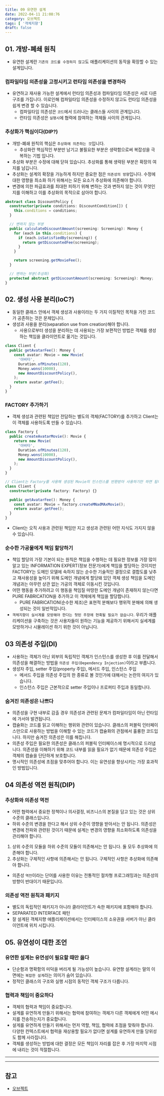 ```yaml
---
title: 09 유연한 설계
date: 2022-04-11 21:08:76
category: 오브젝트
tags: [ '객체지향']
draft: false
---
```


## 01. 개방-폐쇄 원칙

- 유연한 설계란 `기존의 코드를 수정하지 않고`도 애플리케이션의 동작을 확장할 수 있는 설계입니다.

### 컴파일타임 의존성을 고정시키고 런타임 의존성을 변경하라

- 유연하고 재사용 가능한 설계에서 런타임 의존성과 컴파일타임 의존성은 서로 다른 구조를 가집니다. 이로인해 컴파일타임 의존성을 수정하지 않고도 런타임 의존성을 쉽게 변경 할 수 있습니다.
  - 컴파일타임 의존성은 `코드`에서 드러나는 클래스들 사이의 관계입니다.
  - 런타임 의존성은 `실행시`에 협력에 참여하는 객체들 사이의 관계입니다.

### 추상화가 핵심이다(DIP?)

- 개방-폐쇄 원칙의 핵심은 `추상화에 의존하는 것`입니다.
  - 추상화란 핵심적인 부분만 남기고 불필요한 부분은 생략함으로써 복잡성을 극복하는 기법 입니다.
- 추상화 부분은 수정에 대해 닫혀 있습니다. 추상화를 통해 생략된 부분은 확장의 여지를 남깁니다.
- 추상화는 설계의 확장을 가능하게 하지만 중요한 점은 `의존성의 방향`입니다. 수정에 대한 영향을 최소화 하기 위해서는 모든 요소가 추상화에 의존해야 합니다.
- 변경에 의한 파급효과를 최대한 피하기 위해 변하는 것과 변하지 않는 것이 무엇인지를 이해하고 이를 추상화의 목적으로 삼아야 합니다.

```ts
abstract class DiscountPolicy {
  constructor(private conditions: DiscountCondition[]) {
    this.conditions = conditions;
  }

  // 변하지 않는 부분
  public calculateDiscountAmount(screening: Screening): Money {
    for (each in this.conditions) {
      if (each.isSatisfiedBy(screening)) {
        return getDiscountedFee(screening);
      }
    }

    return screening.getMovieFee();
  }

  // 변하는 부분(추상화)
  protected abstract getDiscountAmount(screening: Screening): Money;
}
```

## 02. 생성 사용 분리(IoC?)

- 동일한 클래스 안에서 객체 생성과 사용이라는 두 가지 이질적인 목적을 가진 코드가 공존하는 것은 문제입니다.
- 생성과 사용을 분리(separation use from creation)해야 합니다.
  - 사용으로부터 생성을 분리하는 데 사용되는 가장 보편적인 방법은 객체를 생성하는 책임을 클라이언트로 옮기는 것입니다.

```ts
class Client {
  public getAvatarFee(): Money {
    const avatar: Movie = new Movie(
      '아바타',
      Duration.ofMinutes(120),
      Money.wons(10000),
      new AmountDiscountPolicy(),
    );
    return avatar.getFee();
  }
}
```

### FACTORY 추가하기

- 객체 생성과 관련된 책임만 전담하는 별도의 객체(FACTORY)를 추가하고 Client는 이 객체를 사용하도록 만들 수 있습니다.

```ts
class Factory {
  public createAvatarMovie(): Movie {
    return new Movie(
      '아바타',
      Duration.ofMinutes(120),
      Money.wons(10000),
      new AmountDiscountPolicy(),
    );
  }
}

// Client는 Factory를 사용해 생성된 Movie의 인스턴스를 반환받아 사용하기만 하면 됩니다.
class Client {
  constructor(private factory: Factory) {}

  public getAvatarFee(): Money {
    const avatar: Movie = factory.createMNadMAxMovie();
    return avatar.getFee();
  }
}
```

- Client는 오직 사용과 관련된 책임만 지고 생성과 관련된 어떤 지식도 가지지 않을 수 있습니다.

### 순수한 가공물에게 책임 할당하기

- 책임 할당의 가장 기본이 되는 원칙은 책임을 수행하는 데 필요한 정보를 가장 많이 알고 있는 INFORMATION EXPERT(정보 전문가)에게 책임을 할당하는 것이지만 FACTORY는 도메인 모델에 속하지 않는 순수한 기술적인 결정으로 결합도를 낮추고 재사용성을 높이기 위해 도메인 개념에게 할당돼 있던 객체 생성 책임을 도메인 개념과는 아무런 상관 없는 가공의 객체로 이동시킨 것입니다.
- 어떤 행동을 추가하려고 이 행동을 책임질 마땅한 도메인 개념이 존재하지 않는다면 PURE FABRICATION을 추가하고 이 객체에게 책임을 할당합니다.
  - PURE FABRICATION(순수한 제조)은 표현적 분해보다 행위적 분해에 의해 생성되는 것이 일반적입니다.
- `객체지향이 실서계를 모방해야 한다는 헛된 주장에 현혹될 필요가 없습니다`. 우리가 애플리케이션을 구축하는 것은 사용자들이 원하는 기능을 제공하기 위해서지 실세계를 모방하거나 시뮬레이션 하기 위한 것이 아닙니다.

## 03 의존성 주입(DI)

- 사용하는 객체가 아닌 외부의 독립적인 객체가 인스턴스를 생성한 후 이를 전달해서 의존성을 해결하는 방법을 `의존성 주입(Dependency Injection)`이라고 부릅니다.
- 생성자 주입, setter 주입(property 주입), 메서드 주입, 인스턴스 주입
  - 메서드 주입을 의존성 주입의 한 종류로 볼 것인가에 대해서는 논란의 여지가 있습니다.
  - 인스턴스 주입은 근본적으로 setter 주입이나 프로퍼티 주입과 동일합니다.

### 숨겨진 의존성은 나쁘다

- 의존성을 구현 내부로 감출 경우 의존성과 관련된 문제가 컴파일타임이 아닌 런타임에 가서야 발견됩니다.
- 캡슐화는 코드를 읽고 이해하는 행위와 관련이 있습니다. 클래스의 퍼블릭 인터페이스만으로 사용하는 방법을 이해할 수 있는 코드가 캡슐화의 관점에서 훌륭한 코드입니다. 하지만 숨겨진 의존성은 이를 해칩니다.
- 의존성 주입은 필요한 의존성은 클래스의 퍼블릭 인터페이스에 명시적으로 드러냅니다. 의존성을 이해하기 위해 코드 내부를 읽을 필요가 없기 때문에 의존성 주입은 객체의 캡슐을 단단하게 보호합니다.
- 명시적인 의존성에 초점을 맞추어야 합니다. 이는 유연성을 향상시키는 가장 효과적인 방법입니다.

## 04 의존성 역전 원칙(DIP)

### 추상화와 의존성 역전

- 어떤 협력에서 중요한 정책이나 의사결정, 비즈니스의 본질을 담고 있는 것은 상위 수준의 클래스입니다.
- 하위 수준의 변경을 한다고 해서 상위 수준이 영향을 받아서는 안 됩니다. 의존성은 변경에 전파와 관련된 것이기 때문에 설계는 변경의 영향을 최소화하도록 의존성을 관리해야 합니다.

1. 상위 수준의 모듈을 하위 수준의 모듈이 의존해서는 안 됩니다. 둘 모두 추상화에 의존해야 합니다.
2. 추상화는 구체적인 사항에 의존해서는 안 됩니다. 구체적인 사항은 추상화에 의존해야 합니다.

- 의존성 `역전`이라는 단어를 사용한 이유는 전통적인 절차형 프로그래밍과는 의존성의 방향이 반대이기 때문입니다.

### 의존성 역전 원칙과 패키지

- 별도의 독립적인 패키지가 아니라 클라이언트가 속한 패키지에 포함해야 합니다.
- SEPARATED INTERFACE 패턴
- 잘 설계된 객체지향 애플리케이션에서는 인터페이스의 소유권을 서버가 아닌 클라이언트에 위치 시킵니다.

## 05. 유연성이 대한 조언

### 유연한 설계는 유연성이 필요할 때만 옳다

- 단순함과 명확함의 미덕을 버리게 될 가능성이 높습니다. 유연항 설계라는 말의 이면에는 `복잡한 설계`라는 의미가 숨어 있습니다.
- 정적인 클래스의 구조와 실행 시점의 동적인 객체 구조가 다릅니다.

### 협력과 책임이 중요하다

- 객체의 협력과 책임이 중요합니다.
- 설계를 유연하게 만들기 위해서는 협력에 참여하는 객체가 다른 객체에게 어떤 메시지를 전송하는지가 중요합니다.
- 설게를 유연하게 만들기 위해서는 먼저 역할, 책임, 협력에 초점을 맞춰야 합니다. 다양한 컨텍스트에서 협력을 재상용할 필요가 없다면 설계를 유연하게 만들 당위성도 함께 사라집니다.
- 객체를 생성하는 방법에 대한 결정은 모든 책임이 자리를 잡은 후 가장 마지막 시점에 내리는 것이 적절합니다.

---

<!--
## TL;DR

- 8장에서 설명한 기법들을 원칙이라는 관점에서 정리합니다.
- 이름을 가진 설계 원칙을 통해 기법들을 정리하는 것은 추상적인 개념과 장황한 메커니즘을 또렷하게 정리할 수 있게 도와줄뿐만 아니라 설계를 논의할 때 사용할 수 있는 공통의 어휘를 익힌다는 점에서도 가치가 있습니다.
- 이번 장에서는 유연하고 재사용 가능할 설계를 만들기 위해 적용할 수 있는 다양한 의존성 관리 기법들을 `원칙`이라는 관점에서 정리 합니다.

## 01. 개방-폐쇄 원칙

- 개방-폐쇄 원칙(Open-CLosed Principle, OCP) : 소프트웨어 개체(클래스, 모듈, 함수 등등)는 `확장에 열려 있어야 하고`, `수정에 대해서는 닫허 있어야 합니다`.
  - 확장에 대해 열려 있다 : 애플리케이션의 요구사항이 변경될 때 이 변경에 맞게 새로운 '동작'을 추가해서 애플리케이션의 기능을 확장할 수 있습니다.
  - 수정에 대해 닫혀 있다 : 기존의 '코드'를 수정하지 않고도 애플리케이션의 동작을 추가하거나 변경할 수 있다.
- 개방-폐쇄 원칙은 유연한 설계란 기존의 코드를 수정하지 않고도 애플리케이션의 동작을 확장할 수 있는 설계입니다.
- 처음에는 동작을 확장하는 것과 코드를 수정하지 않는 것이 서로 대립되는 개념으로 보일 수도 있습니다.

### 컴파일타임 의존성을 고정시키고 런타임 의존성을 변경하라

- 사실 개방-폐쇄 원칙은 런타임 의존성과 컴파일타임 의존성에 관한 이야기 입니다.
  - 런타임 의존성은 실행시에 협력에 참여하는 객체들 사이의 관계입니다.
  - 컴파일타임 의존성은 코드에서 드러나는 클래스들 사이의 관계입니다.
- 유연하고 재사용 가능한 설계에서 런타임 의존성과 컴파일타임 의존성은 서로 다른 구조를 가집니다.
- 개방-폐쇄 원칙을 수용하는 코드는 컴파일타임 의존성을 수정하지 않고도 런타임 의존성을 쉽게 변경 할 수 있습니다.
- 의존성 관점에서 개방-폐쇄 원칙을 따르는 설계란 컴파일타임 의존성은 유지하면서 런타임 의존성의 가능성을 확장하고 수정할 수 있는 구조라고 할 수 있습니다.

### 추상화가 핵심이다

- 개방-폐쇄 원칙의 핵심은 `추상화에 의존하는 것`입니다.
- 추상화란 핵심적인 부분만 남기고 불필요한 부분은 생략함으로써 복잡성을 극복하는 기법 입니다. 추상화 과정을 거치면 문맥이 바뀌더라도 변하지 않는 부분만 남게 되고 문맥에 따라 변하는 부분은 생략됩니다. 추상화를 사용하면 생략된 부분은 문맥에 적합한 내용으로 채워넣음으로써 각 문맥에 적합하게 기능을 구체화하고 확장할 수 있습니다.
- 개방-폐쇄 원칙의 관점에서 생략되지 않고 남겨지는 부분은 다양한 상황에서의 공통점을 반영한 추상화의 결과물 입니다. 공통적인 부분은 문맥이 바뀌더라도 변하지 않아야 합니다. 다시말해서 수정할 필요가 없어야 합니다. 따라서 추상화 부분은 수정에 대해 닫혀 있습니다. 추상화를 통해 생략된 부분은 확장의 여지를 남깁니다. 이것이 추상화가 개방-폐쇄 원칙을 가능하게 만드는 이유입니다.
- 단순히 어떤 개념을 추상화했다고 해서 수정에 대해 닫혀 있는 설계를 만들 수 있는 것은 아닙니다. 개방-폐쇄 원칙에서 폐쇄를 가능하게 하는 것은 의존성의 방향입니다. 수정에 대한 영향을 최소화하기 위해서는 모든 요소가 추상화에 의존해야 합니다.
- 명시적 의존성과 해결 방법을 통해 컴파일타임 의존성을 런타임 의존성으로 대체함으로써 실행 시에 객체의 행동을 확장할 수 있습니다. 비록 이런 기법들이 개방-폐쇄 원칙을 따르는 코드를 작성하는 데 중요하지만 핵심은 추상화라는 것을 기억해야 합니다. 올바른 추상화를 설계하고 추상화에 대해서만 의존하도록 관계를 제한함으로써 설계를 유연하게 확장할 수 있습니다.
- 주의할 점은 추상화 했다고 해서 모든 수정에 대해 설계가 폐쇄되는 것은 아니라는 것입니다. 수정에 대해 닫혀 있고 확장에 대해 열려 있는 설계는 공짜로 얻어지지 않습니다. 변경경에 의한 파급 효과를 최대한 피하기 위해서는 변하는 것과 변하지 않는 것이 무엇인지를 이해하고 이를 추상화의 목적으로 삼아야만 합니다. 추상화가 수정에 대해 닫혀 있을 수 있는 이유는 변경되지 않을 부분을 신중하게 결정하고 올바른 추상화를 주의 깊에 선택했기 때문입니다.

## 02. 생성 사용 분리

- 결합도가 높아 질수록 개방-폐쇄 원칙을 따르는 구조를 설계하기가 어려워집니다. 알아야 하는 지식이 많으면 결합도도 높아집니다. 특히 객체 생성에 대한 지식은 과도한 결합도를 초래하는 경향이 있습니다. 객체의 타입과 생성자에 전달해야 하는 인자에 대한 과도한 지식은 과도한 결합도를 초래하는 경향이 있습니다. 객체의 타입과 생성자에 전달해야 하는 인자에 대한 과도한 지식은 코드를 컨텍스트에 강하게 결합시킵니다. 컨텍스트를 바꾸기 위한 유일한 장법은 코드 안에 명시돼 있는 컨텍스트에 대한 정보를 직접 수정하는 것 뿐입니다.
- 객체의 생성은 피할 수는 없습니다. 어딘가에서는 반드시 객체를 생성해야 합니다. 문제는 객체 생성이 아니라 부적절한 곳에서 객체를 생성하는 것이 문제입니다.
- 메시지를 전송하지 않고 객체를 생성하기만 한다면 아무런 문제가 없습니다. 또는 객체를 생성하지 않고 메시지를 전송하기만 한다면 괜찮습니다. 동일한 클래스 안에서 객체 생성과 사용이라는 두 가지 이질적인 목적을 가진 코드가 공존하는 것이 문제이빈다.
- 유연하고 재사용 가능한 설계를 원한다면 객체와 관련된 두 가지 책임을 서로 다른 객체로 분리해야 합니다. 하나는 객체를 생성하는 것이고, 다른 하나는 객체를 사용하는 것입니다. 한 마디로 말해서 `객체에 대한 생성과 분리(separation use from creation)` 해야 합니다.
- 소프트웨어 시스템은 (응용 프로그램 객체를 제작하고 의존성을 서로 '연결'하는) 시작 단계와 (시간 단계와 이후에 이어지는) 실행 돤계를 분리해야 합니다.
- 사용으로부터 생성을 분리하는 데 사용되는 가장 보편적은 방법은 객체를 생성할 책임을 클라이언트로 옮기는 것입니다.

### FACTORY 추가하기

- 객체 생성과 관련된 책임만 전담하는 별도의 객체를 추가하고 Client는 이 객체를 사용하도록 만들 수 있습니다. 이처럼 생성과 사용과 사용을 분리하기 위해 객체 생성에 특화된 객체를 FACTORY라고 부릅니다.
- Client는 오직 사용과 관련된 책임만 지고 생성과 관련된 어떤 지식도 가지지 않을 수 있습니다.

### 순수한 가공물에게 책임 할당하기

- 5장에서 책임 할당 원칙을 패턴의 형태로 기술한 GRASP 패턴에 관해 살펴봤습니다.
  - 책임 할당의 가장 기본이 되는 원칙은 책임을 수행하는 데 필요한 정보를 가장 많이 알고 있는 `INFORMATION EXPERT`에게 책임을 할당하는 것입니다.
  - 도메인 모델은 `INFORMATION EXPERT`를 찾기 위해 참조할 수 있는 일차적인 재료입니다.
  - 어떤 책임을 할당하고 싶다면 제일 먼저 도메인 안의 개념 중에서 적절한 후보가 존재하는지 찾아봐야 합니다.
- FACTORY는 도메인 모델에 속하지 않습니다. FACTORY를 추가한 이유는 순수하게 기술적인 결정입니다. 전체적인 결합도를 낮추고 재사용성을 높이기 위해 도메인 개념에게 할당돼 있던 객체 생성 책임을 도메인 개념과는 아무런 상관이 없는 가공의 객체로 이동 시킨 것입니다.
- 객체를 분해하는 방식
  - 표현적 분해(representational decomposition) : 표현적 분해는 도메인 존재하는 사물 또는 개념을 표현하는 객체들을 이용해 시스템을 분해하는 것입니다. 표현적 분해는 도메인 모델에 담겨 있는 개념과 관계에 따르며 도메인과 소프트웨어 사이의 포현적 차이를 최소화 하는 것을 목적으로 합니다. 따라서 표현적 분해는 객체지향 설계를 위한 가장 기본적인 접근법 입니다.
  - 행위적 분해(behavioral decomposition)
    - 모든 책임을 도메인 객체에게 할당하면 낮은 응집도, 높은 결합도, 재사용성 저하와 같은 심각한 문제점에 봉착하게 될 가능성이 높아집니다. 이 경우 도메인 개념을 표현한 객체가 아닌 설계자가 편의를 위해 임의로 만들어낸 가공의 객체에게 할당해서 문제를 해결해야 합니다. 책임을 할당하기 위해 창조되는 도메인과 무관한 인공적인 객체를 `PURE FABRICATION(순수한 가공물)`이라고 부릅니다.
    - 어떤 행동을 추가하려고 하는데 이 행동을 책임질 마땅한 도메인 개념이 존재하지 않는다면 PURE FABRICATION을 추가하고 이 객체에게 책임을 할당합니다. 그 결과로 추가된 PURE FABRICATION은 보통 특정한 행동을 표현하는 것이 일반적입니다. 따라서 PURE FABRICATION은 표현적 분해보다는 행위적 분해에 의해 생성되는 것이 일반적 입니다.
- 이런 측면에서 객체지향이 실세계의 모방이라는 말이 옳지 않습니다. 객체지향 애플리케이션은 도메인 개념뿐만 아니라 설계자들이 임의적으로 창조한 인공적인 추상화들을 포함하고 있습니다. 애플리케이션 내에서 인공적으로 창조한 객체들이 도메인 개념을 반영하는 객체들보다 오히려 더 많은 비중을 차지하는 것이 일반적입니다. 객체지향 애플리케이션의 대부분은 실제 도메인에서 발결할 수 없는 순수한 인공물로 가득 차 있습니다. 이것은 현대적인 도시가 자연물보다는 건물이나 도로와 같은 인공물로 가득 차 있는 것과 유사합니다. 도시의 본질은 그 안에 뿌리를 내리고 살아가는 자연과 인간에게 있지만 도시의 대부분은 인간의 생홯을 편리하게 만들기 위한 수많은 인공물들로 채워져 있습니다.
- 설계자로서의 우리의 역할은 도메인 추상화를 기반으로 애플리케이션 로직을 설계하는 동시에 품질의 측면에서 균형을 맞추는 데 필요한 객체들을 창조하는 것입니다. 애플리케이션 모델은 사용자에게 반응하고, 실행을 제어하며, 외부 리소스에 연결하는 컴퓨터 객체를 이용해 도메인 모델을 보충합니다. 도메인 개념을 표현하는 객체와 순수하게 창조된 가공의 객체들이 모여 자신의 역할과 책임을 다하고 조화롭게 협력하는 애플리케이션을 설계하는 것이 목표여야 합니다.
- 먼저 도메인의 본질적인 개념을 표현하는 추상화를 이용해 애플리케이션을 구축하기 시작합니다. 만약 도메인 개념이 만족스럽지 못하다면 주저하지 말고 인공적인 객체를 창조합니다. 객체지향이 실세계를 모방해야 한다는 헛된 주장에 현혹될 필요가 없습니다. 우리가 애플리케이션을 구축하는 것은 사용자들이 원하는 기능을 제공하기 위해서지 실세계를 모방하거나 시뮬레이하기 위한 것이 아닙니다. 도메인을 반영하는 애플리케이션의 구조라는 제약 안에서 실용적인 창조성을 발휘할 수 있는 능력은 훌륭한 설계자가 갖춰야 할 기본적인 자질 입니다.
- 도메인 모델에서 출발해서 설꼐에 유연성을 추가하기 위해 책임을 이리저리 옮기다 보면 많은 PURE FABRICATION을 추가하게 된다는 사실을 알게 될 것입니다. FACTORY는 객체의 생성 책임을 할당할만한 도메인 객체가 존재하지 않을 때 선택할 수 있는 PURE FABRICATION입니다.

#### PURE FABRICATION 패턴

- 객체지향 설계는 문제 도메인 상의 개념을 소프트웨어 객체로 구현하고 책임을 할당 합니다. 하지만 만약 도메인 객체에 책임을 할당할 경우 HIGH COHESION, LOW COUPLING, 재사용성 등의 목적을 위한한다면 어떻게 해야 할까요?
- 문제 도메인 개념을 표현하지 않는, 인위적인 또는 편의상 만든 클래스에 매우 응집된 책임을 할당합니다. 이들 클래스는 문제 도메인 상에는 존재하지 않지만 순수하게 전체 설계의 품질을 높이기 위해 설계자의 임의에 따라 추가한 상상 속의 가공물 입니다.
- PURE FABRICATION은 INFORMATION EXPERT 패턴에 따라 책임을 할당한 결과가 바람직하지 않을 경우 대안으로 사용됩니다. 어떤 객체가 책임을 수행하는 데 필요한 많은 정보를 가졌지만 해당 책임을 할당할 경우 응집도가 낮아지고 결합도가 높아진다면 가공의 객체를 추가해서 책임을 옮기는 것을 고민합니다. 순수한 가공물(PURE FABRICATION)이라는 표현은 적절한 대안이 없을 때 사람들이 창조적인 무언가를 만들어 낸다는 것을 의미하는 관용적인 표현입니다.

## 03. 의존성 주입

- 생성과 사용을 분리하면 오로지 인스턴스를 사용하는 책임만 남게 됩니다. 이것은 외부의 다른 객체가 생성된 인스턴스를 전달해야 한다는 것을 의미합니다. 이처럼 사용하는 객체가 아닌 외부의 독립적인 객체가 인스턴스를 생성한 후 이를 전달해서 의존성을 해결하는 방법을 `의존성 주입(Dependency Injection)`이라고 부릅니다. 이 기법을 의존성 주입이라고 부르는 이유는 외부에서 의존성의 대싱을 해결한 후 이를 사용하는 객체 쪽으로 주입하기 때문입니다.
- 의존성 주입은 근본적으로 의존성 해결 방법과 관련이 깊습니다. 의존성 해결은 컴파일타임 의존성과 런타임 의존성의 차이점을 해소하기 위한 다양한 메커니즘을 포괄합니다. 의존성 주입은 의존성을 해결하기 위해 의존성을 객체의 퍼블릭 인터페이스에 명시적으로 드러내서 외부에 필요한 런타임 의존성을 전달할 수 있도록 만드는 방법을 포괄하는 명칭입니다. 따라서 의존성 주입에서는 의존성을 해결하는 세 가지 방법을 가리키는 별도의 용어를 정의합니다.
- 생성자 주입(constructor injection) : 객체를 생성하는 시점에 생성자를 통한 의존성 해결
- setter 주입(setter injection) : 객체 생성 후 setter 메서드를 통한 의존성 해결
  - setter 주입의 장점은 의존성의 대상을 런타임에 변경할 수 있다는 것입니다. 생성자 주입을 통해 설정된 인스턴스는 객체의 생명주기 전체에 걸쳐 관계를 유지하는 반면, setter 주입은 언제라도 의존 대상을 교체할 수 있습니다.
  - setter 주입의 단점은 객체가 올바로 생성되기 위해 어떤 의존성이 필수적인지를 명시적으로 표현할 수 없다는 것입니다. setter 메서드는 객체가 생성된 후에 호출돼야 하기 때문에 setter 메서드 호출을 누락한다면 객체는 비정상적인 상태로 생성될 것입니다.
- 메서드 주입(method injection) : 메서드 실행 시 인자를 이용한 의존성 해결
  - 메서드 주입은 `메서드 호출 주입(method call injection)`이라고도 부르며 메서드가 의존성을 필요로 하는 유일한 경우일 때 사용할 수 있습니다. 생성자 주입을 통해 의존성을 전달받으면 객체가 올바른 상태로 생성되는 데 필요한 의존성을 명확하게 표현할 수 있다는 장점이 있지만 주입된 의존성이 한 두개의 메서드에서만 사용된다면 각 메서드의 인자로 전달하는 것이 더 나은 방법일 수 있습니다.
  - 메서드 주입을 의조성 주입의 한 종류로 볼 것인가에 대해서는 논란의 여지가 있습니다.

#### 프로퍼티 주입과 인터페이스 주입

- setter 주입과 프로퍼티 주입은 언어 사이의 차이점을 제외하고 나면 개념적으로 동일하기 때문에 같은 기법으로 간주해도 무방합니다.
  - setter 주입 : 자바
  - 프로퍼티 주입 : C#
- 인터페이스 주입(interface injection)이라는 의존성 주입 기법도 있습니다. 인터페이스 주입의 기본 개념은 주입할 의존성을 명시하기 위해 인터페이스를 사용하는 것입니다.
  - 인터페이스 주입은 근본적으로 setter 주입이나 프로퍼티 주입과 동일합니다. 단지 어떤 대상을 어떻게 주입할 것인지를 인터페이스를 통해 명시적으로 선언한다는 차이만 있을 뿐입니다. 인터페이스 주입은 의존성 주입이 도입되던 초창기에 자바 진영에서 만들어진 몇몇 프레임워크에서 의존성 대상을 좀 더 명시적으로 정의하고 편하게 관리하기 위해 도입한 방법입니다. 따라서 약간의 구현적인 관점을 덜어내고 의존성 주입이 가지는 목적과 용도라는 본질적인 측면에서 바라보면 인퍼테이스 주입은 setter 주입과 프로퍼티 주입의 변형으로 볼 수 있습니다.

### 숨겨진 의존성은 나쁘다

- 의존성 주입 외에도 의존성을 해결할 수 있는 다양한 방법이 존재합니다.
- 가장 널리 사용되는 대표적인 방법은 `SERVICE LOCATOR` 패턴입니다. `SERVICE LOCATOR`는 의존성을 해결할 객체들을 보관하는 일종의 저장소입니다. 외부에서 객체에게 의존성을 전달하는 의존성 주입과 달리 `SERVICE LOCATOR`의 경우 객체가 직접 `SERVICE LOCATOR`에게 의존성을 해결해줄 것을 요청합니다.
  - SERVICE LOCATOR 패턴은 서비스를 사용하는 코드로부터 서비스가 누구인지(서비스를 구현한 구체 클래스의 타입이 무엇인지), 어디에 있는지(클래스 인스턴스를 어떻게 얻을지)를 몰라도 되게 해줍니다.
  - `SERVICE LOCATOR` 패턴의 가장 큰 단점은 의존성을 감춥니다.
- 의존성을 구현 내부로 감출 경우 의존성과 관련된 문제가 컴파일타임이 아닌 런타임에 가서야 발견된다는 사실을 알 수 있습니다. 숨겨진 의존성이 이해하기 어렵고 디버깅하기 어려운 이유는 문제점을 발견할 수 있는 시점을 코드 작성 시점이 아니라 실행 시점으로 미루기 때문입니다.
- 의존성을 숨기는 코드는 단위 테스트 작성도 어렵습니다. 일반적으로 단위 테스트 프레임워크는 테스트 케이스 단위로 테스트에 사용될 객체들을 새로 생성하는 기능을 제공합니다. 하지만 정적 변수를 사용해 객체들을 관리하면 모든 단위 테스트 케이스에 걸쳐 상태를 공유하게 됩니다. 이것은 각 단위 테스트는 서로 고립돼야 한다는 단위 테스트의 기본 원칙을 위반한 것입니다. 문제의 원인은 숨겨진 의존성이 캡슐화를 위반했기 때문입니다. 단순히 인스턴스 변수의 가시성을 private으로 선언하고 변경되는 내용을 숨겼다고 해서 캡슐화가 지켜지는 것은 아닙니다.
- 캡슐화는 코드를 읽고 이해하는 행위와 관련이 있습니다. 클래스의 퍼블릭 인터페이스만으로 사용 방법을 이해할 수 있는 코드가 캡슐화의 관점에서 훌륭한 코드입니다. 클래스의 사용법을 익히기 위해 구현 내부를 샅샅이 뒤져야 한다면 그 클래스의 캡슐화는 무너진 것입니다.
- 숨겨진 의존성은 의존성의 대상을 설정하는 시점과 의존성이 해결되는 시점을 멀리 떨어뜨려 놓습니다. 이것은 코드를 이해하고 디버깅 하기 어렵게 만듭니다.
- 의존성 주입은 이 문제를 깔끔하게 해결합니다. 필요한 의존성은 클래스의 퍼블릭 인터페이스에 명시적으로 드러납니다. 의존성을 이해하기 위해 코드 내부를 읽을 필요가 없기 때문에 의존성 주입은 객체의 캡슐을 단단하게 보호합니다. 의존성과 관련된 문제도 최대한 컴파일타임에 잡을 수 있습니다. 필요한 의존성을 인자에 추가하지 않을 경우 컴파일 에러가 발생하기 때문입니다. 단위 테스트를 작성할 때 객체를 추가하거나 제거할 필요도 없습니다. 그저 필요한 인자를 전달해서 필요한 객체를 생성하면 됩니다.
- 핵심은 명시적인 의존성이 숨겨진 의존성보다 좋다는 것입니다. 가급적 의존성을 객체의 퍼블릭 인터페이스에 노출합니다. 의존성을 구현 내부에 숨기면 숨길수록 코드를 이해하기도, 수정하기도 어려워집니다.
- 어쩔수 없이 SERVICE LOCATOR 패턴을 사용해야 하는 경우도 있습니다. 의존성 중비을 지원하는 프레임워크를 사용하지 못하는 경우나 깊은 호출 계층에 걸쳐 동일한 객체를 계속해서 전달해야 하는 고통을 견디기 어려운 경우에는 어쩔수 없이 SERVICE LOCATOR 패턴을 사용하는 것을 고려합니다.
- 직접 객체를 넘기는 불필요하거나 도리어 코드를 읽기 어렵게 하기도 합니다.
- 가능하다면 의존성을 명시적으로 표현할 수 있는 기법을 사용합니다. 의존성 주입은 의존성을 명시적으로 명시할 수 있는 방법 중 하나일 뿐입니다. 요점은 명시적인 의존성에 초점을 맞추는 것입니다. 그리고 이 방법이 유연성을 향상시키는 가장 효과적인 방법입니다.

## 04. 의존성 역전 원칙

### 추상화와 의존성 역전

- 의존성은 변경의 전파와 관련된 것이기 때문에 설계는 변경의 영향을 최소화하도록 의존성을 관리해야 합니다.
- 상위 수준 클래스는 어떤 식으로든 하위 수준 클래스에 의존해서는 안 됩니다.
- 상위 수준의 클래스가 하위 수준의 클래스에 의존하면 상위 수준의 클래스를 재사용할 때 하위 수준의 클래스도 필요하기 때문에 재사용하기가 어려워집니다.
- 중요한 것은 상위 수준 클래스입니다. 상위 수준의 변경에 의해 하위 수준이 변경되는 것은 납득할 수 있지만 하위 수준의 변경으로 인해 상위 수준이 변경돼서는 곤란합니다. 하위 수준의 이슈로 인해 상위 수준에 위치하는 클래스들을 재사용하는 것이 어렵다면 이것 역시 문제가 됩니다.
- 이 경우에도 해결사는 `추상화`입니다. 모두가 추상화에 의존하도록 수정하면 하위 수준 클래스의 변경으로 인해 상위 수준의 클래스가 영향을 받는 것을 방지할 수 있습니다. 또한 상위 수준을 재사용할 때 하위 수준의 클래스에 얽매이지 않고도 다양한 컨텍스트에서 재사용이 가능합니다.
- 상위 수준의 클래스와 하위 수준의 클래스 모두 추상화에 의존합니다.
- 가장 중요한 조언은 추상화에 의존하라느 것입니다. 유연하고 재사용 간으한 설계를 원한다면 모든 의존성의 방향이 추상 클래스나 인터페이스와 같은 추상화를 따라야 합니다. 구체 클래스는 의존성의 시작점이어야 합니다. 의존성의 목적지가 돼서는 안 됩니다.

#### 의존성 역전 원칙

1. 상위 수준의 모듈은 하위 수준의 모듈에 의존해서는 안 됩니다. 둘 모두 추상화에 의존해야 합니다.
2. 추상화는 구체적인 사항에 의존해서는 안 됩니다. 구체적인 사항은 추상화에 의존해야 합니다.

### 의존성 역전 원칙과 패키지

- 역전은 의존성의 방향뿐만 아니라 인터페이스의 소유권에도 적용됩니다. 객체지향 프로그래밍 언어에서 어떤 구성 요소의 소유권을 결정하는 것은 모듈입니다.
- 추상화를 별도의 독립적인 패키지가 아니라 클라이언트가 속한 패키지에 포함시켜야 합니다. 그리고 함께 재사용될 필요가 없는 클래스들은 별도의 별도의 독립적인 패키지에 모아야 합니다. 마틴 파울러는 이 기법을 가리켜 SEPARATED INTERFACE 패턴이라고 부릅니다.
- 의존성 역전 원칙에 따라 상위 수준의 협력 흐름을 재사용하기 위해서는 추상화가 제공하는 인터페이스의 소유권 역시 역전시켜야 합니다. 전통적인 설계 패러다임은 인터페이스의 소유권을 클라이언트 모듈이 아닌 서버 모듈에 위치 시키는 반면 잘 설계된 객체지향 애플리케이션에서는 인터페이스의 소유권을 서버가 아닌 클라이언트에 위치시킵니다. 객체지향 프레임워크의 모듈 구조를 설계하는 데 가장 중요한 핵심 원칙입니다.
- 유연하고 재사용 가능하며 컨텍스트에 독립적인 설계는 전통적인 패러다임이 고수하는 의존성의 방향을 역전시킵니다. 전통적인 패러다임에서는 상위 수준 모듈이 하위 수준 모듈에 의존했다면 객체지향 패러다임에서는 상위 수준 모듈과 하위 수준 모듈이 모두 추상화에 의존합니다. 전통적인 패러다임에서는 인터페이스가 하위 수준 모듈에 속했다면 객체지향 패러다임에서는 인터페이스가 상위 수준 모듈에 속합니다.
- 훌륭한 객체지향 설계를 위해서는 의존성을 역전시켜야 합니다. 그리고 의존성을 역전시켜야만 유연하고 재사용 가능한 설계를 얻을 수 있습니다. 이것이 핵심입니다.

## 05. 유연성에 대한 조언

### 유연한 설계는 유연성이 필요할 때만 옳다

- 유연하고 재사용 가능한 설계란 런타임 의존성과 컴파일타임 의존성의 차이를 인식하고 동일한 컴파일 타임 의존성으로부터 다양한 런타임 의존성을 만들 수 있는 코드 구조를 가지는 설계를 의미합니다. 하지만 유연하고 재사용 가능한 설꼐가 항상 좋은 것은 아닙니다. 설계의 미덕은 단순함과 명확함으로부터 나옵니다. 명확한 설계를 가진 코드는 읽기 쉽고 이해하기도 편합니다. 유연한 설계는 이와는 다른 길을 걷습니다. 변경하기 쉽고 확장하기 쉬운 구조를 만들기 위해서는 단순함과 명확함의 미덕을 버리게 될 가능성이 높습니다.
- 유연한 설계라는 이면에는 복잡한 설계라는 의미가 숨어 있습니다. 유연한 설계의 양면성은 객관적으로 설계를 판단하기 어렵게 만듭니다. 변경은 예상이 아니라현실이어야 합니다. 미래에 변경이 일어날지도 모른다는 막연한 불안감은 불필요하게 복잡한 설계를 낳습니다. 아직 일어나지 않은 변경은 변경이 아닙니다.
- 유연성은 항상 복잡성을 수반합니다. 유연하지 않는 설계는 단순하고 명확합니다. 유연한 설계는 복잡하고 암시적입니다. 객체지향에 입문한 개발자들이 가장 이해하기 어려워하는 부분이 바로 코드 상에 표현된 정적인 클래스의 구조와 실행 시점의 동적인 객체 구조가 다르다는 사실입니다. 절차적인 프로그래밍 방식으로 작성된 코드는 코드에 표현된 정적인 구조가 곧 실행 시점의 동적인 구조의 의미합니다. 객체지향 코드에서 클래스의 구조는 발생 가능한 모든 객체 구조를 담는 틀일 뿐입니다. 특정 시점의 객체 구조를 파악하는 유일한 방법은 클래스를 사용하는 클라이언트 코드 내에서 객체를 생성하거나 변경하는 부분을 직접 살펴보는 것뿐입니다.
- 설계가 유연할수록 클래스 구조와 객체 구조 사이의 거리는 점점 멀어집니다. 따라서 유연함은 단순성과 명확성의 희생 위에서 자라납니다. 유연한 설계를 단순하고 명확하게 만드는 유일한 방법은 사람들 간의 긴밀한 커뮤니케이션뿐입니다. 복잡성이 필요한 이유와 합리적인 근거를 제시하지 않는다면 어느 누구도 설계를 만족스러운 해법으로 받아들이지 않을 것입니다.
- 불필요한 유연성은 불필요한 복잡성을 낳습니다. 단순하고 명확한 해법이 그런대로 만족스럽다면 유연성을 제거합니다. 유연성은 코드를 읽는 사람들이 복잡함을 수용할 수있을 때만 가치가 있습니다. 하지만 복장섭에 대한 걱정보다 유연하고 재사용 가능한 설계의 필요성이 더 크다면 코드의 구조와 실행 구조를 다르게 만듭니다.

#### 협력과 책임이 중요하다

- 마지막으로 하고 싶은 말은 객체의 협력과 책임이 중요하다는 것입니다. 지금까지 클래스를 중심으로 구현 메커니즘 관점에서 의존성을 설명했지만 설계를 유연하게 만드릭 위해서는 협력에 참여하는 객체가 다른 객체에게 어떤 메시지를 전송하는지가 중요합니다.
- 설계를 유연하게 만들기 위해서는 먼저 역할, 책임, 협력에 초점을 맞춰야 합니다. 다양한 컨텍스트에서 협력을 재상요할 필요가 없다면 설계를 유연하게 만들 당위성도 함께 사라집니다. 객체들이 머세지 전송자의 관점에서 동일한 책임을 수행하는지 여부를 판단할 수 없다면 공통의 추상화를 도출할 수 없습니다. 동일한 역할을 통해 객체들을 대체 가능하게 만들지 않았다면 협력에 참여하는 객체들을 교체할 필요가 없습니다.
- 초보자가 자주 저지르는 실수 중 하나는 객체의 역할과 책임이 자리를 잡기 전에 너무 성급하게 객체 생성에 집중하는 것입니다. 이것은 객체 생성과 관련된 불필요한 세부사항에 객체를 결합시킵니다. 객체를 생성할 책임을 담당할 객체나 객체 생성 메커니즘을 결정하는 시점은 책임 할당의 마지막 단계로 미뤄야합니다. 중요한 비즈니스 로직을 처리하기 위해 책임을 할당하고 협력의 균형을 맞추는 것이 객체 생성에 관하 책임을 할당하는 것보다 우선입니다. 책임 관점에서 객체들 간에 균형이 잡힌 상태라면 생생과 관련 된 책임을 지게 될 객체를 선택하는 것은 간단한 작업이 됩니다.
- 책임의 불균형이 심화되고 있는 상태에서 객체의 생성 책임을 지우는 것은 설계를 하부의 특정한 메커니즘에 종속적으로 만들 확률이 높습니다. 불필요한 SINGLETON 패턴은 객체 생성에 관해 너무 이른 시기에 고민하고 결정할 때 도입되는 경향이 있습니다. 핵심은 객체를 생성하는 방법에 대한 결정은 모든 책임이 자리를 잡은 후 가장 마지막 시점에 내리는 것이 적절하다는 것입니다.
- 의존성을 관리해야 하는 이유는 역할, 책임, 협력에 관점에서 설계가 유연하고 재사용 가능해야 하기 때문입니다. 따라서 역할, 책임, 협력에 먼저 집중합니다. 이번 장에서 설명한 다양한 기법들을 적용하기 전에 역할, 책임, 협력의 모습이 선명하게 그려지지 않는다면 의존성을 관리하는 데 들이는 모든 노력이 물거품이 될 수도 있다는 사실을 명심합니다. -->

---

## 참고

- [오브젝트](http://www.kyobobook.co.kr/product/detailViewKor.laf?mallGb=KOR&ejkGb=KOR&barcode=9791158391409)
